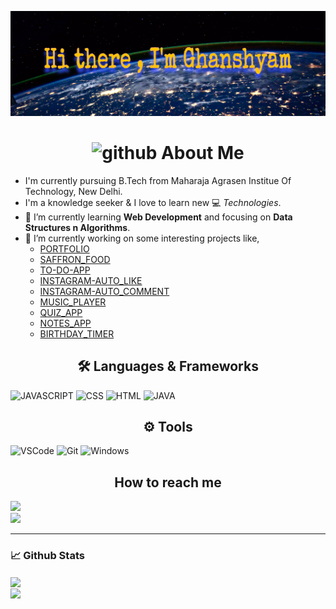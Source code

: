![Ghanshaym901](https://github.com/Ghanshyam901/Ghanshyam901/blob/master/CE50C986-0120-4F01-A0C1-E2A93E64B7B4.JPEG)

<h1 align="center"> <img height="40" width="40" alt="github" src="https://cdn.jsdelivr.net/npm/simple-icons@v3/icons/github.svg" /> About Me </h1>

- I'm currently pursuing B.Tech from Maharaja Agrasen Institue Of Technology, New Delhi.
- I'm a knowledge seeker & I love to learn new 💻 _Technologies_.
- 🌱 I’m currently learning **Web Development** and focusing on **Data Structures n Algorithms**.
- 🔭 I’m currently working on some interesting projects like,
  - [PORTFOLIO](https://ghanshyam901.github.io/portfolio/)
  - [SAFFRON_FOOD](https://ghanshyam901.github.io/SAFFRON-FOOD/)
  - [TO-DO-APP](https://ghanshyam901.github.io/TO-DO-APP/)
  - [INSTAGRAM-AUTO_LIKE](https://github.com/Ghanshyam901/Instagram_Automation)
  - [INSTAGRAM-AUTO_COMMENT](https://github.com/Ghanshyam901/Instagram-auto-comment)
  - [MUSIC_PLAYER](https://ghanshyam901.github.io/Music_Player/)
  - [QUIZ_APP](https://ghanshyam901.github.io/QUIZ_APP/)
  - [NOTES_APP](https://ghanshyam901.github.io/Notes_app/)
  - [BIRTHDAY_TIMER](https://ghanshyam901.github.io/web_development/)
  
  
  


<h2 align="center">🛠️ Languages & Frameworks</h2>

![JAVASCRIPT](https://img.shields.io/badge/javascript%20-%23E34F26.svg?&style=for-the-badge&logo=javascript&logoColor=white)
![CSS](https://img.shields.io/badge/css%20-%231572B6.svg?&style=for-the-badge&logo=css&logoColor=white)
![HTML](https://img.shields.io/badge/-Html-ffb400?style=for-the-badge&logo=html&logoColor=ffff3f)
![JAVA](https://img.shields.io/badge/java%20-%2300599C.svg?&style=for-the-badge&logo=c%2B%2B&ogoColor=white)


<h2 align="center">⚙️ Tools</h2>

![VSCode](https://img.shields.io/badge/-vscode-00a8e8?style=for-the-badge&logo=visual-studio-code)
![Git](https://img.shields.io/badge/git%20-%23F05033.svg?&style=for-the-badge&logo=git&logoColor=white)
![Windows](https://img.shields.io/badge/-windows-333333?style=for-the-badge&logo=windows)

<h2 align="center"> How to reach me </h2>

[<img src="https://img.shields.io/badge/Linkedin-Ghanshyam-blue?logo=linkedin&style=for-the-badge">](https://www.linkedin.com/in/ghanshyam-ram-214195b6)
<br>
[<img src="https://img.shields.io/badge/Leetcode-Ghanshyam-blue?logo=linkedin&style=for-the-badge">](https://leetcode.com/Ghanshyam901/)

___

### 📈 **Github Stats**

<a href="https://github.com/Ghanshyam901">
<img align="center" src="https://github-readme-stats.vercel.app/api?username=ghanshyam901&show_icons=true&include_all_commits=true&theme=blue-green&count_private=true">
</a></br>
<a href="https://github.com/Ghanshyam901/github-readme-stats">
<img align="center" src="https://github-readme-stats.anuraghazra1.vercel.app/api/top-langs/?username=ghanshyam901&layout=compact&theme=blue-green" />
</a>
